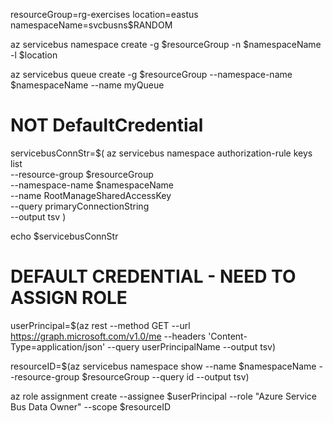 resourceGroup=rg-exercises
location=eastus
namespaceName=svcbusns$RANDOM


az servicebus namespace create -g $resourceGroup -n $namespaceName -l $location

az servicebus queue create -g $resourceGroup --namespace-name $namespaceName --name myQueue


# NOT DefaultCredential

servicebusConnStr=$(
  az servicebus namespace authorization-rule keys list \
    --resource-group $resourceGroup \
    --namespace-name $namespaceName \
    --name RootManageSharedAccessKey \
    --query primaryConnectionString \
    --output tsv
)

echo $servicebusConnStr


# DEFAULT CREDENTIAL - NEED TO ASSIGN ROLE

userPrincipal=$(az rest --method GET --url https://graph.microsoft.com/v1.0/me --headers 'Content-Type=application/json' --query userPrincipalName --output tsv)

resourceID=$(az servicebus namespace show --name $namespaceName --resource-group $resourceGroup --query id --output tsv)

az role assignment create --assignee $userPrincipal --role "Azure Service Bus Data Owner" --scope $resourceID